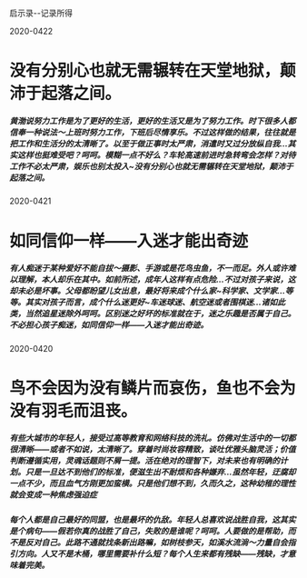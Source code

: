 # 
启示录--记录所得

2020-0422

# 没有分别心也就无需辗转在天堂地狱，颠沛于起落之间。 


##### 黄渤说努力工作是为了更好的生活，更好的生活又是为了努力工作。时下很多人都信奉一种说法～上班时努力工作，下班后尽情享乐。不过这样做的结果，往往就是把工作和生活分的太清晰了。以至于做正事时太严肃，消遣时又过分放纵自我…其实这样也挺难受吧？呵呵。模糊一点不好么？车轮高速前进时急转弯会怎样？对待工作不必太严肃，娱乐也别太投入~没有分别心也就无需辗转在天堂地狱，颠沛于起落之间。

2020-0421
# 如同信仰一样——入迷才能出奇迹


##### 有人痴迷于某种爱好不能自拔～摄影、手游或是花鸟虫鱼，不一而足。外人或许难以理解，本人却乐在其中。如前所述，成年人这样有点危险…不过对孩子来说，这却未必是坏事。父母都盼望儿女出息，最好将来成个什么家~科学家、文学家…等等。其实对孩子而言，成个什么迷更好~车迷球迷、航空迷或者围棋迷…诸如此类，当然追星迷除外呵呵。区别迷之好坏的标准就在于，迷之乐趣是否属于自己。不必担心孩子痴迷，如同信仰一样——入迷才能出奇迹。


2020-0420

# 鸟不会因为没有鳞片而哀伤，鱼也不会为没有羽毛而沮丧。


##### 有些大城市的年轻人，接受过高等教育和网络科技的洗礼。仿佛对生活中的一切都很清晰——或者不如说，太清晰了。穿着时尚妆容精致，谈吐优雅头脑灵活；价值判断遵循实用，灵魂话题则不屑一提。活在绝对的理智下，对未来也有明确的计划。只是一旦达不到他们的标准，便滋生出不耐烦和各种嫌弃…虽然年轻，迂腐却一点不少，而且血气方刚更加蛮横。只是他们想不到，久而久之，这种幼稚的理性就会变成一种焦虑强迫症


##### 每个人都是自己最好的同盟，也是最坏的仇敌。年轻人总喜欢说战胜自我，这其实是个病句——假若你真的战胜了自己，失败的是谁呢？呵呵。人要做的是帮助，而不是反对自己。此路不通就找条新出路嘛，如树枝参天，如溪水流淌～力量自会指引方向。人又不是木桶，哪里需要补什么短？每个人生来都有残缺——残缺，才意味着完美。

